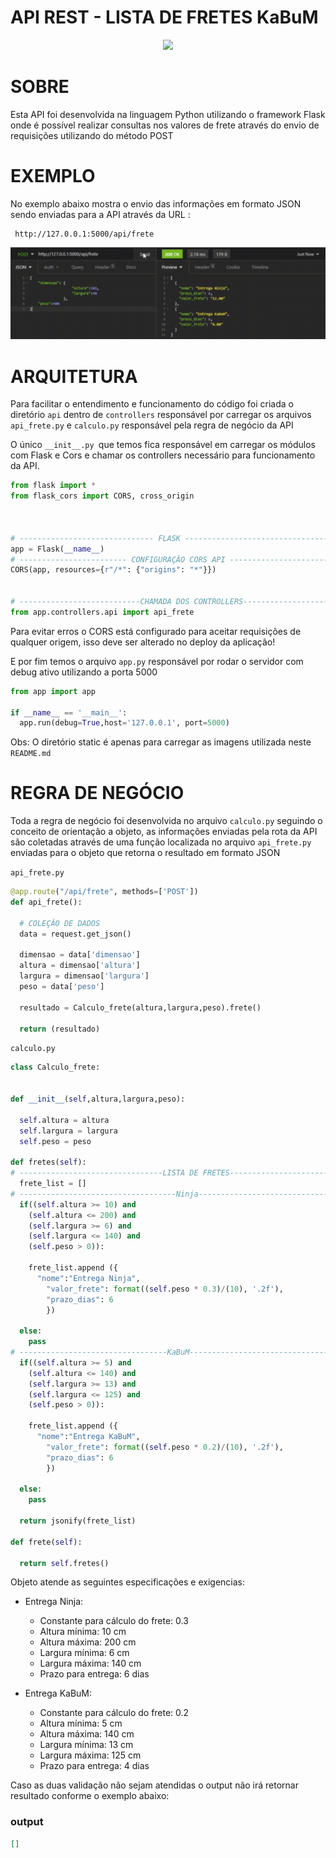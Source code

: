 # API REST - LISTA DE FRETES KaBuM
<div style="text-align:center">
    <img src="https://static.kabum.com.br/conteudo/temas/001/imagens/topo/logo_kabum_.png">
</div>

# SOBRE

Esta API foi desenvolvida na linguagem Python utilizando o framework Flask onde é possível realizar consultas nos valores de frete através do envio de requisições utilizando do método POST

# EXEMPLO
No exemplo abaixo mostra o envio das informações em formato JSON sendo enviadas para a API através da URL :
```url
 http://127.0.0.1:5000/api/frete 
 ```


<div style="text-align:center">
    <img src="./app/static/img/exemplo.gif">
</div>

# ARQUITETURA
Para facilitar o entendimento e funcionamento do código foi criada o diretório ``api`` dentro de ``controllers`` responsável por carregar os arquivos  ``api_frete.py`` e ``calculo.py``  responsável pela regra de negócio da API

O único ``__init__.py ``que temos fica responsável em carregar os módulos com Flask e Cors e chamar os controllers necessário para funcionamento da API.

```python
from flask import *
from flask_cors import CORS, cross_origin



# ------------------------------ FLASK ---------------------------------
app = Flask(__name__)  
# ------------------------ CONFIGURAÇÂO CORS API ------------------------------
CORS(app, resources={r"/*": {"origins": "*"}})


# ---------------------------CHAMADA DOS CONTROLLERS------------------------------
from app.controllers.api import api_frete
```
Para evitar erros o CORS está configurado para aceitar requisições de qualquer origem, isso deve ser alterado no deploy da aplicação!

E por fim temos o arquivo ``app.py`` responsável por rodar o servidor com debug ativo utilizando a porta 5000

```python
from app import app

if __name__ == '__main__':
  app.run(debug=True,host='127.0.0.1', port=5000)
  ```

  Obs: O diretório static é apenas para carregar as imagens utilizada neste ``README.md``

# REGRA DE NEGÓCIO

Toda a regra de negócio foi desenvolvida no arquivo ``calculo.py`` seguindo o conceito de orientação a objeto, as informações enviadas pela rota da API são coletadas através de uma função localizada no arquivo ``api_frete.py`` enviadas para o objeto que retorna o resultado em formato JSON

``api_frete.py``
```python
@app.route("/api/frete", methods=['POST'])
def api_frete():

  # COLEÇÂO DE DADOS
  data = request.get_json()

  dimensao = data['dimensao']
  altura = dimensao['altura']
  largura = dimensao['largura']
  peso = data['peso']

  resultado = Calculo_frete(altura,largura,peso).frete()

  return (resultado)
  ```

  ``calculo.py``

  ```python
class Calculo_frete:


  def __init__(self,altura,largura,peso):

    self.altura = altura
    self.largura = largura
    self.peso = peso

  def fretes(self):
# --------------------------------LISTA DE FRETES------------------------------------
    frete_list = []
# -----------------------------------Ninja-------------------------------------------
    if((self.altura >= 10) and 
      (self.altura <= 200) and 
      (self.largura >= 6) and 
      (self.largura <= 140) and 
      (self.peso > 0)):
      
      frete_list.append ({
        "nome":"Entrega Ninja",
    	  "valor_frete": format((self.peso * 0.3)/(10), '.2f'),
    	  "prazo_dias": 6
	      })

    else:
      pass
# ---------------------------------KaBuM---------------------------------------------
    if((self.altura >= 5) and 
      (self.altura <= 140) and 
      (self.largura >= 13) and 
      (self.largura <= 125) and 
      (self.peso > 0)):
      
      frete_list.append ({
        "nome":"Entrega KaBuM",
    	  "valor_frete": format((self.peso * 0.2)/(10), '.2f'),
    	  "prazo_dias": 6
	      })

    else:
      pass
      
    return jsonify(frete_list)

  def frete(self):

    return self.fretes()

```

Objeto atende as seguintes especificações e exigencias:
- Entrega Ninja:
    - Constante para cálculo do frete: 0.3
    - Altura mínima: 10 cm
    - Altura máxima: 200 cm
    - Largura mínima: 6 cm
    - Largura máxima: 140 cm
    - Prazo para entrega: 6 dias

- Entrega KaBuM:
    - Constante para cálculo do frete: 0.2
    - Altura mínima: 5 cm
    - Altura máxima: 140 cm
    - Largura mínima: 13 cm
    - Largura máxima: 125 cm
    - Prazo para entrega: 4 dias

Caso as duas validação não sejam atendidas o output não irá retornar resultado conforme o exemplo abaixo:

### output

```json
[]
```

